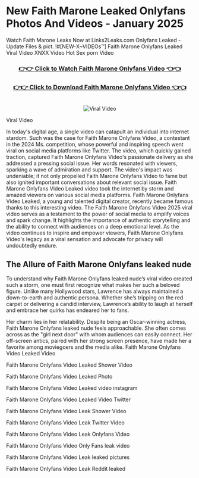 # New Faith Marone Leaked Onlyfans Photos And Videos - January 2025

Watch Faith Marone Leaks Now at Links2Leaks.com Onlyfans Leaked - Update Files & pict. !#[NEW-X~VIDEOs™] Faith Marone Onlyfans Leaked Viral Video XNXX Video Hot Sex porn Video
<br>
<div align="center">
<h3><a href="https://links2leaks.com/faithmarone" rel="nofollow">👉👉 Click to Watch Faith Marone Onlyfans Video 👈👈</a></h3>
<h3><a href="https://links2leaks.com/faithmarone" rel="nofollow">👉👉 Click to Download Faith Marone Onlyfans Video 👈👈</a></h3>
<br>
<a href="https://links2leaks.com/faithmarone" rel="nofollow"><img src="https://i.ibb.co/Gkj2r4b/banner.png" alt="Viral Video" style="max-width: 100%; display: inline-block;" data-target="animated-imageImage"></a>
</div>

Viral Video

In today's digital age, a single video can catapult an individual into internet stardom. Such was the case for Faith Marone Onlyfans Video, a contestant in the 2024 Ms. competition, whose powerful and inspiring speech went viral on social media platforms like Twitter.
The video, which quickly gained traction, captured Faith Marone Onlyfans Video's passionate delivery as she addressed a pressing social issue. Her words resonated with viewers, sparking a wave of admiration and support. The video's impact was undeniable; it not only propelled Faith Marone Onlyfans Video to fame but also ignited important conversations about relevant social issue.
Faith Marone Onlyfans Video Leaked video took the internet by storm and amazed viewers on various social media platforms. Faith Marone Onlyfans Video Leaked, a young and talented digital creator, recently became famous thanks to this interesting video.
The Faith Marone Onlyfans Video 2025 viral video serves as a testament to the power of social media to amplify voices and spark change. It highlights the importance of authentic storytelling and the ability to connect with audiences on a deep emotional level. As the video continues to inspire and empower viewers, Faith Marone Onlyfans Video's legacy as a viral sensation and advocate for privacy will undoubtedly endure.

<h2>The Allure of Faith Marone Onlyfans leaked nude</h2>


To understand why Faith Marone Onlyfans leaked nude’s viral video created such a storm, one must first recognize what makes her such a beloved figure. Unlike many Hollywood stars, Lawrence has always maintained a down-to-earth and authentic persona. Whether she’s tripping on the red carpet or delivering a candid interview, Lawrence’s ability to laugh at herself and embrace her quirks has endeared her to fans.

Her charm lies in her relatability. Despite being an Oscar-winning actress, Faith Marone Onlyfans leaked nude feels approachable. She often comes across as the "girl next door" with whom audiences can easily connect. Her off-screen antics, paired with her strong screen presence, have made her a favorite among moviegoers and the media alike.
Faith Marone Onlyfans Video Leaked Video

Faith Marone Onlyfans Video Leaked Shower Video

Faith Marone Onlyfans Video Leaked Photo

Faith Marone Onlyfans Video Leaked video instagram

Faith Marone Onlyfans Video Leaked Video Twitter

Faith Marone Onlyfans Video Leak Shower Video

Faith Marone Onlyfans Video Leak Twitter Video

Faith Marone Onlyfans Video Leak Onlyfans Video

Faith Marone Onlyfans Video Only Fans leak video

Faith Marone Onlyfans Video Leak leaked pictures

Faith Marone Onlyfans Video Leak Reddit leaked